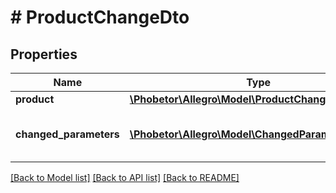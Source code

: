 # # ProductChangeDto

## Properties

Name | Type | Description | Notes
------------ | ------------- | ------------- | -------------
**product** | [**\Phobetor\Allegro\Model\ProductChangeDtoProduct**](ProductChangeDtoProduct.md) |  | [optional]
**changed_parameters** | [**\Phobetor\Allegro\Model\ChangedParameterDto[]**](ChangedParameterDto.md) | List of changed product parameters. | [optional]

[[Back to Model list]](../../README.md#models) [[Back to API list]](../../README.md#endpoints) [[Back to README]](../../README.md)
